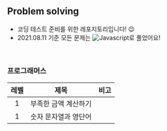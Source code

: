 ## Problem solving
* 코딩 테스트 준비를 위한 레포지토리입니다! 😉
* 2021.08.11 기준 모든 문제는 ![Javascript](https://img.shields.io/badge/Javascript-F7DF1E?&logo=javascript&style=flat-square&logoColor=black)로 풀었어요!

<br>

### 프로그래머스
|레벨|제목|비고|
|:---:|:---:|:---:|
|1|부족한 금액 계산하기||
|1|숫자 문자열과 영단어||
